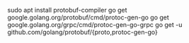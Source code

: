 sudo apt install protobuf-compiler
go get google.golang.org/protobuf/cmd/protoc-gen-go
go get google.golang.org/grpc/cmd/protoc-gen-go-grpc
go get -u github.com/golang/protobuf/{proto,protoc-gen-go}
